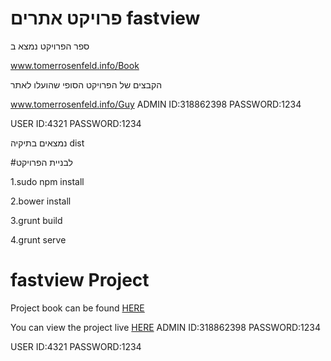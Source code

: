 # פרויקט אתרים fastview
ספר הפרויקט נמצא ב

<a href="http://www.tomerrosenfeld.info/Book">www.tomerrosenfeld.info/Book</a>

הקבצים של הפרויקט הסופי שהועלו לאתר

<a href="http://www.tomerrosenfeld.info/Guy">www.tomerrosenfeld.info/Guy</a>
ADMIN
ID:318862398
PASSWORD:1234

USER
ID:4321
PASSWORD:1234


נמצאים בתיקיה dist

#לבניית הפרויקט

1.sudo npm install

2.bower install

3.grunt build

4.grunt serve

#  fastview Project

Project book can be found <a href="http://www.tomerrosenfeld.info/Book">HERE</a>

You can view the project live <a href="http://www.tomerrosenfeld.info/Guy">HERE</a>
ADMIN
ID:318862398
PASSWORD:1234

USER
ID:4321
PASSWORD:1234
